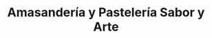 ---
title: "Amasandería y Pastelería Sabor y Arte"
url: /valdivia/amasanderia-y-pasteleria-sabor-y-arte/
shop: Bäckerei
---